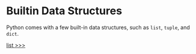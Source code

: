 # Builtin Data Structures

Python comes with a few built-in data structures, such as `list`, `tuple`, and `dict`.


[list >>>](101-List.md)